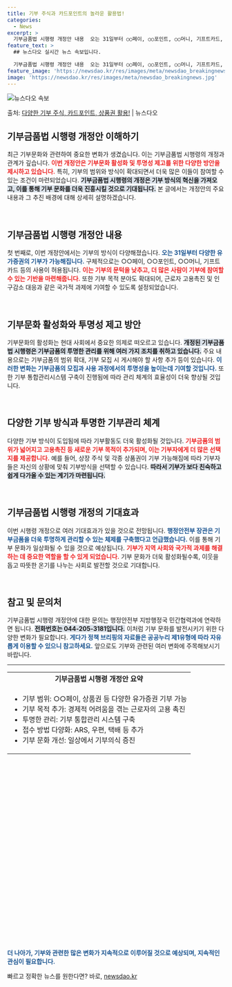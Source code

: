 ```yaml
---
title: 기부 주식과 카드포인트의 놀라운 활용법!
categories:
  - News
excerpt: >
  기부금품법 시행령 개정안 내용  오는 31일부터 ○○페이, ○○포인트, ○○머니, 기프트카드, 티머니카드, …
feature_text: >
  ## 뉴스다오 실시간 뉴스 속보입니다.

  기부금품법 시행령 개정안 내용  오는 31일부터 ○○페이, ○○포인트, ○○머니, 기프트카드, 티머니카드, …
feature_image: 'https://newsdao.kr/res/images/meta/newsdao_breakingnews.jpg'
image: 'https://newsdao.kr/res/images/meta/newsdao_breakingnews.jpg'
---
```


![뉴스다오 속보](https://newsdao.kr/res/images/meta/newsdao_breakingnews.jpg)

<p>출처: <a href="https://newsdao.kr/4858" rel="dofollow">다양한 기부 주식, 카드포인트, 상품권 활용!</a> | 뉴스다오</p>

<h2 data-ke-size="size26">기부금품법 시행령 개정안 이해하기</h2>

<p data-ke-size="size16">최근 기부문화와 관련하여 중요한 변화가 생겼습니다. 이는 기부금품법 시행령의 개정과 관계가 깊습니다. <b><span style="color: #ee2323;">이번 개정안은 기부문화 활성화 및 투명성 제고를 위한 다양한 방안을 제시하고 있습니다.</span></b> 특히, 기부의 범위와 방식이 확대되면서 더욱 많은 이들이 참여할 수 있는 조건이 마련되었습니다. <b><span style="background-color: #21538527;">기부금품법 시행령의 개정은 기부 방식의 혁신을 가져오고, 이를 통해 기부 문화를 더욱 진흥시킬 것으로 기대됩니다.</span></b> 본 글에서는 개정안의 주요 내용과 그 추진 배경에 대해 상세히 설명하겠습니다.</p>

<p data-ke-size="size16">&nbsp;</p>

<h2 data-ke-size="size26">기부금품법 시행령 개정안 내용</h2>

<p data-ke-size="size16">첫 번째로, 이번 개정안에서는 기부의 방식이 다양해졌습니다. <b><span style="color: #1a5490;">오는 31일부터 다양한 유가증권의 기부가 가능해집니다.</span></b> 구체적으로는 ○○페이, ○○포인트, ○○머니, 기프트카드 등의 사용이 허용됩니다. <b><span style="color: #ee2323;">이는 기부의 문턱을 낮추고, 더 많은 사람이 기부에 참여할 수 있는 기반을 마련해줍니다.</span></b> 또한 기부 목적 분야도 확대되어, 근로자 고용촉진 및 인구감소 대응과 같은 국가적 과제에 기여할 수 있도록 설정되었습니다.</p>

<p data-ke-size="size16">&nbsp;</p>

<h2 data-ke-size="size26">기부문화 활성화와 투명성 제고 방안</h2>

<p data-ke-size="size16">기부문화의 활성화는 현대 사회에서 중요한 의제로 떠오르고 있습니다. <b><span style="background-color: #21538527;">개정된 기부금품법 시행령은 기부금품의 투명한 관리를 위해 여러 가지 조치를 취하고 있습니다.</span></b> 주요 내용으로는 기부금품의 범위 확대, 기부 모집 시 게시해야 할 사항 추가 등이 있습니다. <b><span style="color: #1a5490;">이러한 변화는 기부금품의 모집과 사용 과정에서의 투명성을 높이는데 기여할 것입니다.</span></b> 또한 기부 통합관리시스템 구축이 진행됨에 따라 관리 체계의 효율성이 더욱 향상될 것입니다.</p>

<p data-ke-size="size16">&nbsp;</p>

<h2 data-ke-size="size26">다양한 기부 방식과 투명한 기부관리 체계</h2>

<p data-ke-size="size16">다양한 기부 방식이 도입됨에 따라 기부활동도 더욱 활성화될 것입니다. <b><span style="color: #ee2323;">기부금품의 범위가 넓어지고 고용촉진 등 새로운 기부 목적이 추가되며, 이는 기부자에게 더 많은 선택지를 제공합니다.</span></b> 예를 들어, 상장 주식 및 각종 상품권이 기부 가능해짐에 따라 기부자들은 자신의 상황에 맞춰 기부방식을 선택할 수 있습니다. <b><span style="background-color: #21538527;">따라서 기부가 보다 친숙하고 쉽게 다가올 수 있는 계기가 마련됩니다.</span></b> </p>

<p data-ke-size="size16">&nbsp;</p>

<h2 data-ke-size="size26">기부금품법 시행령 개정의 기대효과</h2>

<p data-ke-size="size16">이번 시행령 개정으로 여러 기대효과가 있을 것으로 전망됩니다. <b><span style="color: #1a5490;">행정안전부 장관은 기부금품을 더욱 투명하게 관리할 수 있는 체제를 구축했다고 언급했습니다.</span></b> 이를 통해 기부 문화가 일상화될 수 있을 것으로 예상됩니다. <b><span style="color: #ee2323;">기부가 지역 사회와 국가적 과제를 해결하는 데 중요한 역할을 할 수 있게 되었습니다.</span></b> 기부 문화가 더욱 활성화될수록, 이웃을 돕고 따뜻한 온기를 나누는 사회로 발전할 것으로 기대합니다.</p>

<p data-ke-size="size16">&nbsp;</p>

<h2 data-ke-size="size26">참고 및 문의처</h2>

<p data-ke-size="size16">기부금품법 시행령 개정안에 대한 문의는 행정안전부 지방행정국 민간협력과에 연락하면 됩니다. <b><span style="background-color: #21538527;">전화번호는 044-205-3181입니다.</span></b> 이처럼 기부 문화를 발전시키기 위한 다양한 변화가 필요합니다. <b><span style="color: #1a5490;">게다가 정책 브리핑의 자료들은 공공누리 제1유형에 따라 자유롭게 이용할 수 있으니 참고하세요.</span></b> 앞으로도 기부와 관련된 여러 변화에 주목해보시기 바랍니다.</p>

<p data-ke-size="size16"></p>

<hr>

<table style="width: 100%; border-collapse: collapse;">
<tr>
<td style="text-align: center; height: 30px;"><b>기부금품법 시행령 개정안 요약</b></td>
</tr>
<tr>
<td style="text-align: left; height: 50px;">
<ul>
<li>기부 범위: ○○페이, 상품권 등 다양한 유가증권 기부 가능</li>
<li>기부 목적 추가: 경제적 어려움을 겪는 근로자의 고용 촉진</li>
<li>투명한 관리: 기부 통합관리 시스템 구축</li>
<li>접수 방법 다양화: ARS, 우편, 택배 등 추가</li>
<li>기부 문화 개선: 일상에서 기부의식 증진</li>
</ul>
</td>
</tr>
</table>

<p data-ke-size="size16">&nbsp;</p>

<p data-ke-size="size16">&nbsp;</p>

<p data-ke-size="size16">&nbsp;</p>

<p data-ke-size="size16">&nbsp;</p>

<p data-ke-size="size16">&nbsp;</p>

<p data-ke-size="size16">&nbsp;</p>

<p data-ke-size="size16">&nbsp;</p>

<p data-ke-size="size16">&nbsp;</p>

<p data-ke-size="size16">&nbsp;</p>

<p data-ke-size="size16">&nbsp;</p>

<p data-ke-size="size16">&nbsp;</p>

<p data-ke-size="size16">&nbsp;</p>

<p data-ke-size="size16">&nbsp;</p>

<p data-ke-size="size16">&nbsp;</p>

<b><span style="color: #1a5490;">더 나아가, 기부와 관련한 많은 변화가 지속적으로 이루어질 것으로 예상되며, 지속적인 관심이 필요합니다.</span></b> 

빠르고 정확한 뉴스를 원한다면? 바로, <a href="https://newsdao.kr" rel="dofollow">newsdao.kr</a>


